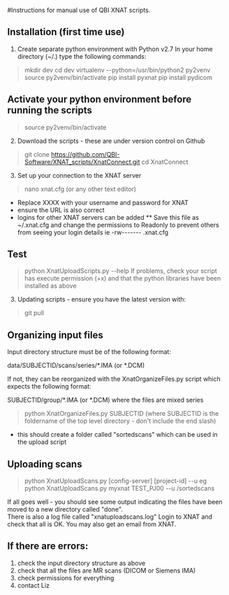 #Instructions for manual use of QBI XNAT scripts.

## Installation (first time use)

1. Create separate python environment with Python v2.7
In your home directory (~/.) type the following commands:
>mkdir dev
>cd dev
>virtualenv --python=/usr/bin/python2 py2venv
>source py2venv/bin/activate
>pip install pyxnat
>pip install pydicom

## Activate your python environment before running the scripts

>source py2venv/bin/activate

2. Download the scripts - these are under version control on Github
>git clone https://github.com/QBI-Software/XNAT_scripts/XnatConnect.git
>cd XnatConnect

3. Set up your connection to the XNAT server
>nano xnat.cfg (or any other text editor)
 - Replace XXXX with your username and password for XNAT 
 - ensure the URL is also correct
 - logins for other XNAT servers can be added
 ** Save this file as ~/.xnat.cfg and change the permissions to Readonly to prevent others from seeing your login details
 ie -rw------- .xnat.cfg
 
## Test

>python XnatUploadScripts.py --help
If problems, check your script has execute permission (+x) and that the python libraries have been installed as above

3. Updating scripts - ensure you have the latest version with:
>git pull

## Organizing input files

Input directory structure must be of the following format:

data/SUBJECTID/scans/series/*.IMA (or *.DCM)

If not, they can be reorganized with the XnatOrganizeFiles.py script which expects the following format:

SUBJECTID/group/*.IMA (or *.DCM) 
where the files are mixed series

>python XnatOrganizeFiles.py SUBJECTID
(where SUBJECTID is the foldername of the top level directory - don't include the end slash)
- this should create a folder called "sortedscans" which can be used in the upload script

## Uploading scans

>python XnatUploadScans.py [config-server] [project-id] --u <inputdir>
eg python XnatUploadScans.py myxnat TEST_PJ00 --u <fullpath>/sortedscans

If all goes well - you should see some output indicating the files have been moved to a new directory called "done".  
There is also a log file called "xnatuploadscans.log"
Login to XNAT and check that all is OK.
You may also get an email from XNAT.

## If there are errors:

1. check the input directory structure as above
2. check that all the files are MR scans (DICOM or Siemens IMA)
3. check permissions for everything
4. contact Liz
